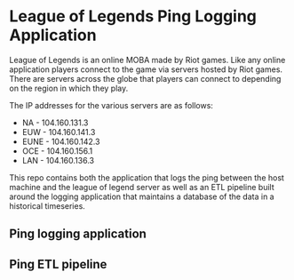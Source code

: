 # League of Legends Ping Logging Application

League of Legends is an online MOBA made by Riot games. Like any online application players connect to the game via servers hosted by Riot games. There are servers across the globe that players can connect to depending on the region in which they play.

The IP addresses for the various servers are as follows:
- NA - 104.160.131.3
- EUW - 104.160.141.3
- EUNE - 104.160.142.3
- OCE - 104.160.156.1
- LAN - 104.160.136.3


This repo contains both the application that logs the ping between the host machine and the league of legend server as well as an ETL pipeline built around the logging application that maintains a database of the data in a historical timeseries.

## Ping logging application



## Ping ETL pipeline
